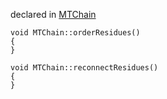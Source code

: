 
declared in [MTChain](MTChain.hpp.md)

~~~ { .cpp }
void MTChain::orderResidues()
{
}

void MTChain::reconnectResidues()
{
}
~~~

